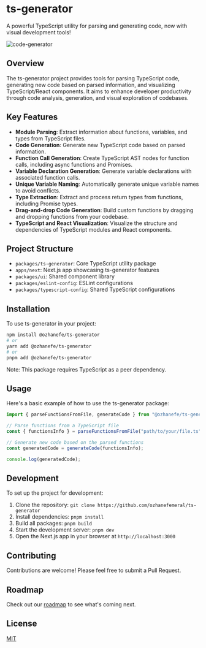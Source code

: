 # ts-generator

A powerful TypeScript utility for parsing and generating code, now with visual development tools!

![code-generator](https://github.com/ozhanefemeral/visual-ts/assets/22786810/68d5f1ea-84dd-4955-abf9-81b3e0e5b1d3)

## Overview

The ts-generator project provides tools for parsing TypeScript code, generating new code based on parsed information, and visualizing TypeScript/React components. It aims to enhance developer productivity through code analysis, generation, and visual exploration of codebases.

## Key Features

- **Module Parsing**: Extract information about functions, variables, and types from TypeScript files.
- **Code Generation**: Generate new TypeScript code based on parsed information.
- **Function Call Generation**: Create TypeScript AST nodes for function calls, including async functions and Promises.
- **Variable Declaration Generation**: Generate variable declarations with associated function calls.
- **Unique Variable Naming**: Automatically generate unique variable names to avoid conflicts.
- **Type Extraction**: Extract and process return types from functions, including Promise types.
- **Drag-and-drop Code Generation**: Build custom functions by dragging and dropping functions from your codebase.
- **TypeScript and React Visualization**: Visualize the structure and dependencies of TypeScript modules and React components.

## Project Structure

- `packages/ts-generator`: Core TypeScript utility package
- `apps/next`: Next.js app showcasing ts-generator features
- `packages/ui`: Shared component library
- `packages/eslint-config`: ESLint configurations
- `packages/typescript-config`: Shared TypeScript configurations

## Installation

To use ts-generator in your project:

```bash
npm install @ozhanefe/ts-generator
# or
yarn add @ozhanefe/ts-generator
# or
pnpm add @ozhanefe/ts-generator
```

Note: This package requires TypeScript as a peer dependency.

## Usage

Here's a basic example of how to use the ts-generator package:

```typescript
import { parseFunctionsFromFile, generateCode } from "@ozhanefe/ts-generator";

// Parse functions from a TypeScript file
const { functionsInfo } = parseFunctionsFromFile("path/to/your/file.ts");

// Generate new code based on the parsed functions
const generatedCode = generateCode(functionsInfo);

console.log(generatedCode);
```

## Development

To set up the project for development:

1. Clone the repository: `git clone https://github.com/ozhanefemeral/ts-generator`
2. Install dependencies: `pnpm install`
3. Build all packages: `pnpm build`
4. Start the development server: `pnpm dev`
5. Open the Next.js app in your browser at `http://localhost:3000`

## Contributing

Contributions are welcome! Please feel free to submit a Pull Request.

## Roadmap

Check out our [roadmap](https://visual-ts.vercel.app/roadmap) to see what's coming next.

## License

[MIT](LICENSE)
